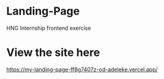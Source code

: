 # Landing-Page
HNG Internship frontend exercise

# View the site here
https://my-landing-page-ff8g7407z-od-adeleke.vercel.app/
